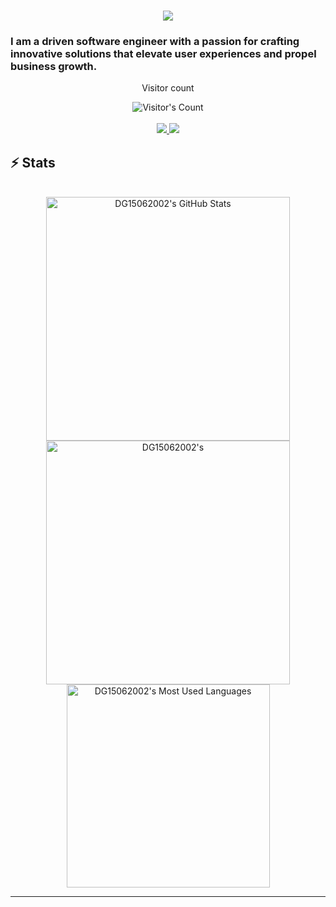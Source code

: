 <h1 align="center">
    <img src="https://readme-typing-svg.herokuapp.com/?font=Inter&size=48&center=true&vCenter=true&width=500&height=70&color=4493F8&duration=4000&lines=Hi+There!+👋;+I'm+Dhwaj+Gupta!;" />
</h1>

### I am a driven software engineer with a passion for crafting innovative solutions that elevate user experiences and propel business growth.
<!--
**DG15062002/DG15062002** is a ✨ _special_ ✨ repository because its `README.md` (this file) appears on your GitHub profile.

Here are some ideas to get you started:

- 🔭 I’m currently working on ...
- 🌱 I’m currently learning ...
- 👯 I’m looking to collaborate on ...
- 🤔 I’m looking for help with ...
- 💬 Ask me about ...
- 📫 How to reach me: ...
- 😄 Pronouns: ...
- ⚡ Fun fact: ...
-->
<div align="center"> 
  <p>Visitor count</p>
  <img src="https://profile-counter.glitch.me/DG15062002/count.svg" alt="Visitor's Count" />
</div>

<br>

<div align="center">
  <a href="dhwajgupta100@gmail.com">
    <img src="https://img.shields.io/badge/Gmail-333333?style=for-the-badge&logo=gmail&logoColor=red" />
  </a>
  <a href="https://www.linkedin.com/in/dhwaj-gupta-7020101bb/" target="_blank">
    <img src="https://img.shields.io/badge/LinkedIn-0077B5?style=for-the-badge&logo=linkedin&logoColor=white" target="_blank" />
  </a>
</div>

## ⚡️ Stats

<br>

<div align=center>
  <img width=390 src="https://github-readme-stats.vercel.app/api?username=DG15062002&theme=transparent&count_private=true&show_icons=true&rank_icon=github&locale=en" alt="DG15062002's GitHub Stats" />
  <img width=390 src="https://github-readme-streak-stats.herokuapp.com/?user=DG15062002&theme=transparent&count_private=true&border_radius=10&locale=en" alt="DG15062002's" />
  <img width=325 src="https://github-readme-stats.vercel.app/api/top-langs?username=DG15062002&theme=transparent&layout=donut&hide=css&langs_count=8&border_radius=10&show_icons=true&locale=en" alt="DG15062002's Most Used Languages" />
</div>

<hr>
